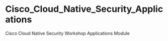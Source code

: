 # Cisco_Cloud_Native_Security_Applications
 Cisco Cloud Native Security Workshop Applications Module
